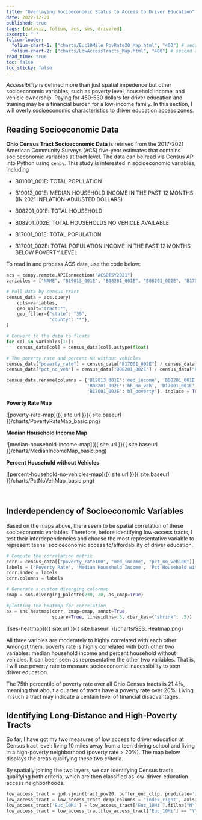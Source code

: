 ```yaml
---
title: "Overlaying Socioeconomic Status to Access to Driver Education"
date: 2022-12-21
published: true
tags: [dataviz, folium, acs, ses, drivered]
excerpt: " "
folium-loader:
  folium-chart-1: ["charts/Euc10Mile_PovRate20_Map.html", "400"] # second argument is the height
  folium-chart-2: ["charts/LowAccessTracts_Map.html", "400"] # second argument is the height
read_time: true
toc: false
toc_sticky: false
---
```



*Accessibility* is defined more than just spatial impedence but other socioeconomic variables, such as poverty level, household income, and vehicle ownership. Paying for 450-530 dollars for driver education and training may be a financial burden for a low-income family. In this section, I will overly socioeconomic characteristics to driver education access zones.

## Reading Socioeconomic Data

**Ohio Census Tract Socioeconomic Data** is retrived from the 2017-2021 American Community Surveys (ACS) five-year estimates that contains socioeconomic variables at tract level. The data can be read via Census API into Python using `cenpy`. This study is interested in socioeconomic variables, including

- B01001_001E: TOTAL POPULATION

- B19013_001E: MEDIAN HOUSEHOLD INCOME IN THE PAST 12 MONTHS (IN 2021 INFLATION-ADJUSTED DOLLARS)

- B08201_001E: TOTAL HOUSEHOLD

- B08201_002E: TOTAL HOUSEHOLDS NO VEHICLE AVAILABLE

- B17001_001E: TOTAL POPULATION

- B17001_002E: TOTAL POPULATION INCOME IN THE PAST 12 MONTHS BELOW POVERTY LEVEL

To read in and process ACS data, use the code below:

```python
acs = cenpy.remote.APIConnection("ACSDT5Y2021") 
variables = ["NAME", "B19013_001E", "B08201_001E", "B08201_002E", "B17001_001E", "B17001_002E"]

# Pull data by census tract
census_data = acs.query(
    cols=variables,
    geo_unit="tract:*",
    geo_filter={"state": "39",
                "county": "*"},
)

# Convert to the data to floats
for col in variables[1:]:
    census_data[col] = census_data[col].astype(float)

# The poverty rate and percent HH without vehicles
census_data["poverty_rate"] = census_data["B17001_002E"] / census_data["B17001_001E"]
census_data["pct_no_veh"] = census_data["B08201_002E"] / census_data["B08201_001E"]

census_data.rename(columns = {'B19013_001E':'med_income', 'B08201_001E':'tot_hh', 
                              'B08201_002E':'hh_no_veh', 'B17001_001E':'tot_pop',
                              'B17001_002E':'bl_poverty'}, inplace = True)
```

**Poverty Rate Map**

![poverty-rate-map]({{ site.url }}{{ site.baseurl }}/charts/PovertyRateMap_basic.png)


**Median Household Income Map**

![median-household-income-map]({{ site.url }}{{ site.baseurl }}/charts/MedianIncomeMap_basic.png)

**Percent Household without Vehicles**

![percent-household-no-vehicles-map]({{ site.url }}{{ site.baseurl }}/charts/PctNoVehMap_basic.png)



<br/>

## Inderdependency of Socioeconomic Variables

Based on the maps above, there seem to be spatial correlation of these socioeconomic variables. Therefore, before identifying low-access tracts, I test their interdependencies and choose the most representative variable to represent teens' socioeconomic access to/affordability of driver education. 


```python
# Compute the correlation matrix
corr = census_data[["poverty_rate100", "med_income", "pct_no_veh100"]].corr()
labels = ['Poverty Rate', 'Median Household Income', 'Pct Household without Vehicles']
corr.index = labels
corr.columns = labels

# Generate a custom diverging colormap
cmap = sns.diverging_palette(230, 20, as_cmap=True)

#plotting the heatmap for correlation
ax = sns.heatmap(corr, cmap=cmap, annot=True, 
                 square=True, linewidths=.5, cbar_kws={"shrink": .5})
```

![ses-heatmap]({{ site.url }}{{ site.baseurl }}/charts/SES_Heatmap.png)


All three varibles are moderately to highly correlated with each other. Amongst them, poverty rate is highly correlated with both other two variables: median household income and percent household without vehicles. It can been seen as representative the other two variables. That is, I will use poverty rate to measure socioeconomic inacessibility to teen driver education.

The 75th percentile of poverty rate over all Ohio Census tracts is 21.4%, meaning that about a quarter of tracts have a poverty rate over 20%. Living in such a tract may indicate a centain level of financial disadvantages.

## Identifying Long-Distance and High-Poverty Tracts

So far, I have got my two measures of low access to driver education at Census tract level: living 10 miles away from a teen driving school and living in a high-poverty neighborhood (poverty rate > 20%). The map below displays the areas qualifying these two criteria.

<div id="folium-chart-1"></div>

By spatially joining the two layers, we can identifying Census tracts qualifying both criteria, which are then classified as low-driver-education-access neighborhoods.

```python
low_access_tract = gpd.sjoin(tract_pov20, buffer_euc_clip, predicate='intersects', how='left') 
low_access_tract = low_access_tract.drop(columns = 'index_right', axis=1)
low_access_tract['Euc_10Mi'] = low_access_tract['Euc_10Mi'].fillna("N")
low_access_tract = low_access_tract[low_access_tract["Euc_10Mi"] == "Y"]
```

<div id="folium-chart-2"></div>
